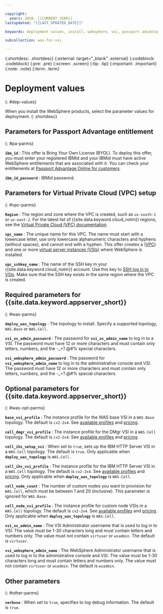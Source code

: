 ```yaml
---

copyright:
  years: 2020, [{CURRENT_YEAR}]
lastupdated: "[{LAST_UPDATED_DATE}]"

keywords: deployment values, install, websphere, vsi, passport advantage, ppa, license, profile, ihs, cell

subcollection: was-for-vsi

---
```


{:shortdesc: .shortdesc}
{:external: target="_blank" .external}
{:codeblock: .codeblock}
{:pre: .pre}
{:screen: .screen}
{:tip: .tip}
{:important: .important}
{:note: .note}
{:term: .term}

# Deployment values
{: #dep-values}

When you install the WebSphere products, select the parameter values for deployment.
{: shortdesc}

## Parameters for Passport Advantage entitlement
{: #pa-parms}

**`ibm_id`**
:   This offer is Bring Your Own License (BYOL). To deploy this offer, you must enter your registered IBMid and your IBMid must have active WebSphere entitlements that are associated with it. You can check your entitlements at [Passport Advantage Online for customers](https://www.ibm.com/software/passportadvantage/pao_customer.html).

**`ibm_id_password`**
:   IBMid password.


## Parameters for Virtual Private Cloud (VPC) setup
{: #vpc-parms}

**`Region`**
:  The region and zone where the VPC is created, such as `us-south-1` or `us-east-2`. For the latest list of {{site.data.keyword.cloud_notm}} regions, see the [Virtual Private Cloud (VPC) documentation](/docs/vpc?topic=vpc-creating-a-vpc-in-a-different-region).

**`vpc_name`**
:  The unique name for this VPC. The name must start with a lowercase letter, use only lowercase alphanumeric characters and hyphens (without spaces), and cannot end with a hyphen. This offer creates a ([VPC](/infrastructure/network/vpcs)) and one or more [virtual server instances (VSIs)](/infrastructure/compute/vs) where WebSphere is installed.

**`vpc_sshkey_name`**
:  The name of the SSH key in your {{site.data.keyword.cloud_notm}} account. Use this key to [SSH log in to VSIs](/infrastructure/compute/sshKeys). Make sure that the SSH key exists in the same region where the VPC is created.


## Required parameters for {{site.data.keyword.appserver_short}}
{: #was-parms}

**`deploy_was_topology`**
:   The topology to install. Specify a supported topology, `WAS.Base` or `WAS.Cell`.

**`vsi_os_admin_password`**
:   The password for **`vsi_os_admin_name`** to log in to a VSI. The password must have 12 or more characters and must contain only letters, numbers, and the -_=?.@#% special characters.

**`vsi_websphere_admin_password`**
:   The password for **`vsi_websphere_admin_name`** to log in to the administrative console and VSI. The password must have 12 or more characters and must contain only letters, numbers, and the -_=?.@#% special characters.

## Optional parameters for {{site.data.keyword.appserver_short}}
{: #was-opt-parms}

**`base_vsi_profile`**
:   The instance profile for the WAS base VSI in a `WAS.Base` topology. The default is `cx2-2x4`. See [available profiles](/docs/vpc?topic=vpc-profiles) and [pricing](https://cloud.ibm.com/infrastructure/provision/vs).

**`cell_dmgr_vsi_profile`**
:   The instance profile for the DMgr VSI in a `WAS.Cell` topology. The default is `cx2-2x4`. See [available profiles](/docs/vpc?topic=vpc-profiles) and [pricing](https://cloud.ibm.com/infrastructure/provision/vs).

**`cell_ihs_setup_vsi`**
:   When set to `true`, sets up the IBM HTTP Server VSI in a `WAS.Cell` topology. The default is `true`. Only applicable when **`deploy_was_topology`** is `WAS.Cell`.

**`cell_ihs_vsi_profile`**
:   The instance profile for the IBM HTTP Server VSI in a `WAS.Cell` topology. The default is `cx2-2x4`. See [available profiles](/docs/vpc?topic=vpc-profiles) and [pricing](https://cloud.ibm.com/infrastructure/provision/vs). Only applicable when **`deploy_was_topology`** is `WAS.Cell`.

**`cell_node_count`**
:   The number of custom nodes you want to provision for `WAS.Cell`, which must be between 1 and 20 (inclusive). This parameter is ignored for `WAS.Base`.

**`cell_node_vsi_profile`**
:   The instance profile for custom node VSIs in a `WAS.Cell` topology. The default is `cx2-2x4`. See [available profiles](/docs/vpc?topic=vpc-profiles) and [pricing](https://cloud.ibm.com/infrastructure/provision/vs). Only applicable when **`deploy_was_topology`** is `WAS.Cell`.

**`vsi_os_admin_name`**
:   The VSI Administrator username that is used to log in to VSI. The value must be 1-30 characters long and must contain letters and numbers only. The value must not contain `virtuser` or `wsadmin`. The default is `virtuser`.

**`vsi_websphere_admin_name`**
:   The WebSphere Administrator username that is used to log in to the administrative console and VSI. The value must be 1-30 characters long and must contain letters and numbers only. The value must not contain `virtuser` or `wsadmin`. The default is `wsadmin`.


## Other parameters
{: #other-parms}

**`verbose`**
:   When set to `true`, specifies to log debug information. The default is `true`.
